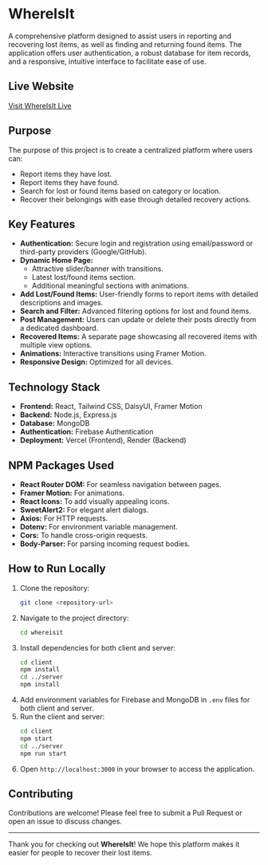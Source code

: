 # WhereIsIt

A comprehensive platform designed to assist users in reporting and recovering lost items, as well as finding and returning found items. The application offers user authentication, a robust database for item records, and a responsive, intuitive interface to facilitate ease of use.

## Live Website

[Visit WhereIsIt Live](#)

## Purpose

The purpose of this project is to create a centralized platform where users can:

- Report items they have lost.
- Report items they have found.
- Search for lost or found items based on category or location.
- Recover their belongings with ease through detailed recovery actions.

## Key Features

- **Authentication:** Secure login and registration using email/password or third-party providers (Google/GitHub).
- **Dynamic Home Page:**
  - Attractive slider/banner with transitions.
  - Latest lost/found items section.
  - Additional meaningful sections with animations.
- **Add Lost/Found Items:** User-friendly forms to report items with detailed descriptions and images.
- **Search and Filter:** Advanced filtering options for lost and found items.
- **Post Management:** Users can update or delete their posts directly from a dedicated dashboard.
- **Recovered Items:** A separate page showcasing all recovered items with multiple view options.
- **Animations:** Interactive transitions using Framer Motion.
- **Responsive Design:** Optimized for all devices.

## Technology Stack

- **Frontend:** React, Tailwind CSS, DaisyUI, Framer Motion
- **Backend:** Node.js, Express.js
- **Database:** MongoDB
- **Authentication:** Firebase Authentication
- **Deployment:** Vercel (Frontend), Render (Backend)

## NPM Packages Used

- **React Router DOM:** For seamless navigation between pages.
- **Framer Motion:** For animations.
- **React Icons:** To add visually appealing icons.
- **SweetAlert2:** For elegant alert dialogs.
- **Axios:** For HTTP requests.
- **Dotenv:** For environment variable management.
- **Cors:** To handle cross-origin requests.
- **Body-Parser:** For parsing incoming request bodies.

## How to Run Locally

1. Clone the repository:
   ```bash
   git clone <repository-url>
   ```
2. Navigate to the project directory:
   ```bash
   cd whereisit
   ```
3. Install dependencies for both client and server:
   ```bash
   cd client
   npm install
   cd ../server
   npm install
   ```
4. Add environment variables for Firebase and MongoDB in `.env` files for both client and server.
5. Run the client and server:
   ```bash
   cd client
   npm start
   cd ../server
   npm run start
   ```
6. Open `http://localhost:3000` in your browser to access the application.

## Contributing

Contributions are welcome! Please feel free to submit a Pull Request or open an issue to discuss changes.

---

Thank you for checking out **WhereIsIt**! We hope this platform makes it easier for people to recover their lost items.
